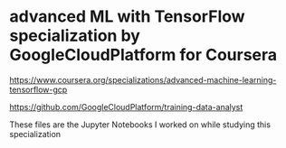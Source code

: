 # advanced ML with TensorFlow specialization by GoogleCloudPlatform for Coursera

https://www.coursera.org/specializations/advanced-machine-learning-tensorflow-gcp

https://github.com/GoogleCloudPlatform/training-data-analyst

These files are the Jupyter Notebooks I worked on while studying this specialization
